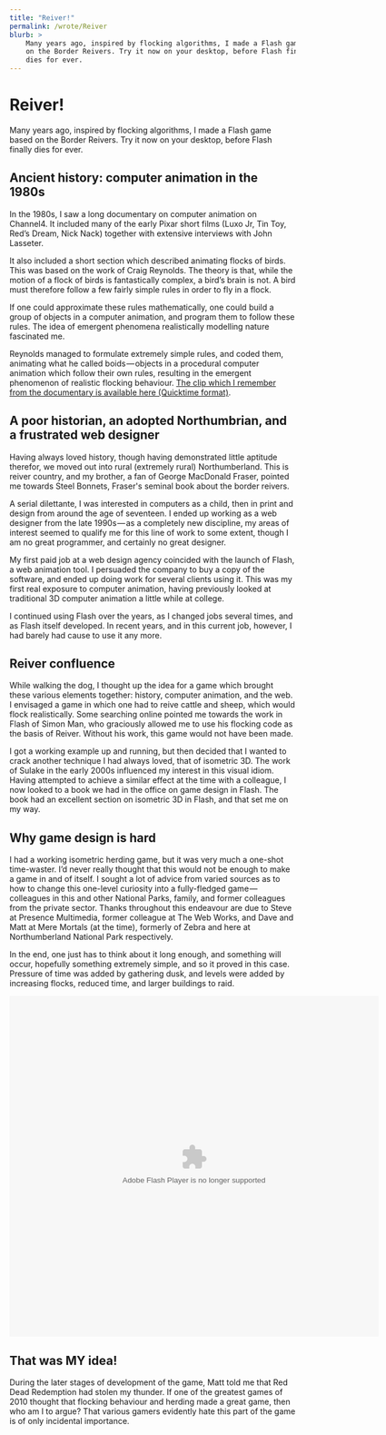 ```yaml
---
title: "Reiver!"
permalink: /wrote/Reiver
blurb: >
    Many years ago, inspired by flocking algorithms, I made a Flash game based 
    on the Border Reivers. Try it now on your desktop, before Flash finally 
    dies for ever.
---
```

# Reiver!

Many years ago, inspired by flocking algorithms, I made a Flash game based on 
the Border Reivers. Try it now on your desktop, before Flash finally dies for 
ever.
    
    
## Ancient history: computer animation in the 1980s

In the 1980s, I saw a long documentary on computer animation on Channel4. It 
included many of the early Pixar short films (Luxo Jr, Tin Toy, Red’s Dream, 
Nick Nack) together with extensive interviews with John Lasseter.

It also included a short section which described animating flocks of birds. 
This was based on the work of Craig Reynolds. The theory is that, while the 
motion of a flock of birds is fantastically complex, a bird’s brain is not. A 
bird must therefore follow a few fairly simple rules in order to fly in a 
flock.

If one could approximate these rules mathematically, one could build a group 
of objects in a computer animation, and program them to follow these rules. 
The idea of emergent phenomena realistically modelling nature fascinated me.

Reynolds managed to formulate extremely simple rules, and coded them, 
animating what he called boids — objects in a procedural computer animation 
which follow their own rules, resulting in the emergent phenomenon of 
realistic flocking behaviour. [The clip which I remember from the documentary 
is available here (Quicktime 
format)](http://www.siggraph.org/education/materials/HyperGraph/animation/art_life/video/3cr.mov).


## A poor historian, an adopted Northumbrian, and a frustrated web designer

Having always loved history, though having demonstrated little aptitude 
therefor, we moved out into rural (extremely rural) Northumberland. This is 
reiver country, and my brother, a fan of George MacDonald Fraser, pointed me 
towards Steel Bonnets, Fraser's seminal book about the border reivers.

A serial dilettante, I was interested in computers as a child, then in print 
and design from around the age of seventeen. I ended up working as a web 
designer from the late 1990s — as a completely new discipline, my areas of 
interest seemed to qualify me for this line of work to some extent, though I 
am no great programmer, and certainly no great designer.

My first paid job at a web design agency coincided with the launch of Flash, a 
web animation tool. I persuaded the company to buy a copy of the software, and 
ended up doing work for several clients using it. This was my first real 
exposure to computer animation, having previously looked at traditional 3D 
computer animation a little while at college.

I continued using Flash over the years, as I changed jobs several times, and 
as Flash itself developed. In recent years, and in this current job, however, 
I had barely had cause to use it any more.


## Reiver confluence

While walking the dog, I thought up the idea for a game which brought these 
various elements together: history, computer animation, and the web. I 
envisaged a game in which one had to reive cattle and sheep, which would flock 
realistically. Some searching online pointed me towards the work in Flash of 
Simon Man, who graciously allowed me to use his flocking code as the basis of 
Reiver. Without his work, this game would not have been made.

I got a working example up and running, but then decided that I wanted to 
crack another technique I had always loved, that of isometric 3D. The work of 
Sulake in the early 2000s influenced my interest in this visual idiom. Having 
attempted to achieve a similar effect at the time with a colleague, I now 
looked to a book we had in the office on game design in Flash. The book had an 
excellent section on isometric 3D in Flash, and that set me on my way.


## Why game design is hard

I had a working isometric herding game, but it was very much a one-shot 
time-waster. I’d never really thought that this would not be enough to make a 
game in and of itself. I sought a lot of advice from varied sources as to how 
to change this one-level curiosity into a fully-fledged game — colleagues in 
this and other National Parks, family, and former colleagues from the private 
sector. Thanks throughout this endeavour are due to Steve at Presence 
Multimedia, former colleague at The Web Works, and Dave and Matt at Mere 
Mortals (at the time), formerly of Zebra and here at Northumberland National 
Park respectively.

In the end, one just has to think about it long enough, and something will 
occur, hopefully something extremely simple, and so it proved in this case. 
Pressure of time was added by gathering dusk, and levels were added by 
increasing flocks, reduced time, and larger buildings to raid.

<object type="application/x-shockwave-flash" width="650" height="600">
    <param name="movie" value="/assets/swf/Reiver.swf" />
    <param name="quality" value="high" />
</object>


## That was MY idea!

During the later stages of development of the game, Matt told me that Red Dead 
Redemption had stolen my thunder. If one of the greatest games of 2010 thought 
that flocking behaviour and herding made a great game, then who am I to argue? 
That various gamers evidently hate this part of the game is of only incidental 
importance.
